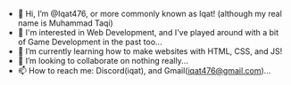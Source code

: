 - 👋 Hi, I’m @Iqat476, or more commonly known as Iqat! (although my real name is Muhammad Taqi)
- 👀 I'm interested in Web Development, and I've played around with a bit of Game Development in the past too...
- 🌱 I’m currently learning how to make websites with HTML, CSS, and JS! 
- 💞️ I’m looking to collaborate on nothing really...
- 📫 How to reach me: Discord(iqat), and Gmail(iqat476@gmail.com)...

<!---
Iqat476/Iqat476 is a ✨ special ✨ repository because its `README.md` (this file) appears on your GitHub profile.
You can click the Preview link to take a look at your changes.
--->
